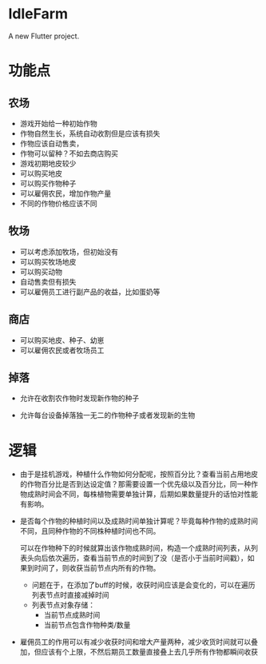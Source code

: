 # IdleFarm

A new Flutter project.

# 功能点

## 农场

- 游戏开始给一种初始作物
- 作物自然生长，系统自动收割但是应该有损失
- 作物应该自动售卖，
- 作物可以留种？不如去商店购买
- 游戏初期地皮较少
- 可以购买地皮
- 可以购买作物种子
- 可以雇佣农民，增加作物产量
- 不同的作物价格应该不同

## 牧场

- 可以考虑添加牧场，但初始没有
- 可以购买牧场地皮
- 可以购买动物
- 自动售卖但有损失
- 可以雇佣员工进行副产品的收益，比如蛋奶等

## 商店

- 可以购买地皮、种子、幼崽
- 可以雇佣农民或者牧场员工

## 掉落

- 允许在收割农作物时发现新作物的种子

- 允许每台设备掉落独一无二的作物种子或者发现新的生物

# 逻辑

- 由于是挂机游戏，种植什么作物如何分配呢，按照百分比？查看当前占用地皮的作物百分比是否到达设定值？那需要设置一个优先级以及百分比，同一种作物成熟时间会不同，每株植物需要单独计算，后期如果数量提升的话怕对性能有影响。

- 是否每个作物的种植时间以及成熟时间单独计算呢？毕竟每种作物的成熟时间不同，且同种作物的不同株种植时间也不同。

  可以在作物种下的时候就算出该作物成熟时间，构造一个成熟时间列表，从列表头向后依次遍历，查看当前节点的时间到了没（是否小于当前时间戳），如果到时间了，则收获当前节点内所有的作物。

  - 问题在于，在添加了buff的时候，收获时间应该是会变化的，可以在遍历列表节点时直接减掉时间
  - 列表节点对象存储：
    - 当前节点成熟时间
    - 当前节点包含作物种类/数量

- 雇佣员工的作用可以有减少收获时间和增大产量两种，减少收货时间就可以叠加，但应该有个上限，不然后期员工数量直接叠上去几乎所有作物都瞬间收获